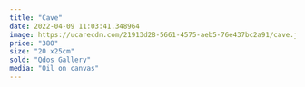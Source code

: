 ```yaml
---
title: "Cave"
date: 2022-04-09 11:03:41.348964
image: https://ucarecdn.com/21913d28-5661-4575-aeb5-76e437bc2a91/cave.jpg
price: "380"
size: "20 x25cm"
sold: "Qdos Gallery"
media: "Oil on canvas"
---
```


